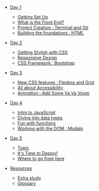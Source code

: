 * [Day 1]()
  * [Getting Set Up](./Day_1/getting_set_up.md)
  * [What is the Front End?](./Day_1/front_end.md)
  * [Project Creation : Terminal and Git](./Day_1/project_setup.md)
  * [Building the foundations : HTML](./Day_1/html1.md)
* [Day 2]()
  * [Getting Stylish with CSS](/Day_2/css1.md)
  * [Responsive Design](./Day_2/responsive.md)
  * [CSS Framework : Bootstrap]()
* [Day 3]()
  * [New CSS features : Flexbox and Grid]()
  * [All about Accessibility]()
  * [Animation : Add Some Va Va Voom]()
* [Day 4]()
  * [Intro to JavaScript](./Day_4/intro_to_js.md)
  * [Diving into data types]()
  * [Fun with functions]()
  * [Working with the DOM : Modals]()
* [Day 5]()
  * [Topic]()
  * [It's Time to Deploy!](./Day_5/deploy.md)
  * [Where to go from here]()


* [Resources]()
  * [Extra study]()
  * [Glossary](./Resources/glossary/glossary.md)